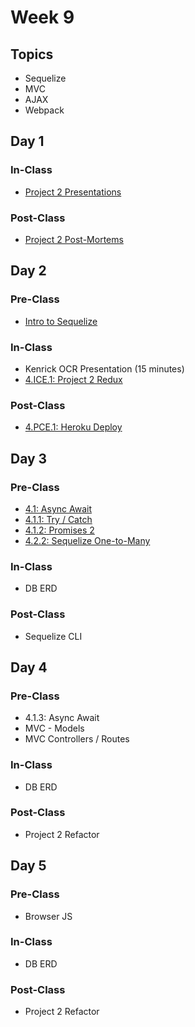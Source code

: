 # Week 9

## Topics

* Sequelize
* MVC
* AJAX
* Webpack

## Day 1

### In-Class

* [Project 2 Presentations](../../course-logistics/course-methodology.md#project-presentations)

### Post-Class

* [Project 2 Post-Mortems](../../projects/project-2-server-side-app.md#project-timeline)

## Day 2

### Pre-Class

* [Intro to Sequelize](../../4-back-end-structure/4.2-sequelize/4.2.1-intro-to-sequelize.md)

### In-Class

* Kenrick OCR Presentation \(15 minutes\)
* [4.ICE.1: Project 2 Redux](../../4-back-end-structure/4.ice-in-class-exercises/4.ice.1-project-2-redux.md)

### Post-Class

* [4.PCE.1: Heroku Deploy](../../4-back-end-structure/4.pce-post-class-exercises/4.pce.1-heroku-deploy.md)

## Day 3

### Pre-Class

* [4.1: Async Await](../../4-back-end-structure/4.1-async-await/)
* [4.1.1: Try / Catch](../../4-back-end-structure/4.1-async-await/4.1.1-try-catch.md)
* [4.1.2: Promises 2](../../4-back-end-structure/4.1-async-await/4.1.2-promises-2.md)
* [4.2.2: Sequelize One-to-Many](../../4-back-end-structure/4.2-sequelize/4.2.2-sequelize-one-many.md)

### In-Class

* DB ERD

### Post-Class

* Sequelize CLI

## Day 4

### Pre-Class

* 4.1.3: Async Await
* MVC - Models
* MVC Controllers / Routes

### In-Class

* DB ERD

### Post-Class

* Project 2 Refactor

## Day 5

### Pre-Class

* Browser JS

### In-Class

* DB ERD

### Post-Class

* Project 2 Refactor

